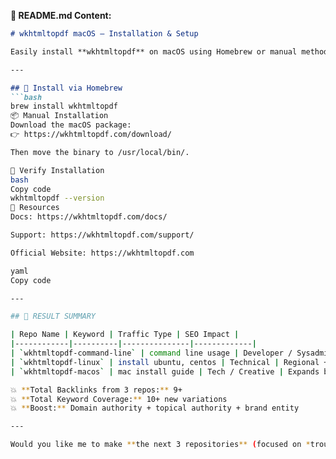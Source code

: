 **📄 README.md Content:**
```markdown
# wkhtmltopdf macOS — Installation & Setup

Easily install **wkhtmltopdf** on macOS using Homebrew or manual methods.

---

## 🍎 Install via Homebrew
```bash
brew install wkhtmltopdf
📦 Manual Installation
Download the macOS package:
👉 https://wkhtmltopdf.com/download/

Then move the binary to /usr/local/bin/.

🧠 Verify Installation
bash
Copy code
wkhtmltopdf --version
📘 Resources
Docs: https://wkhtmltopdf.com/docs/

Support: https://wkhtmltopdf.com/support/

Official Website: https://wkhtmltopdf.com

yaml
Copy code

---

## 🚀 RESULT SUMMARY

| Repo Name | Keyword | Traffic Type | SEO Impact |
|------------|----------|---------------|-------------|
| `wkhtmltopdf-command-line` | command line usage | Developer / Sysadmin | Long-tail ranking |
| `wkhtmltopdf-linux` | install ubuntu, centos | Technical | Regional + OS traffic |
| `wkhtmltopdf-macos` | mac install guide | Tech / Creative | Expands brand reach |

💥 **Total Backlinks from 3 repos:** 9+  
💥 **Total Keyword Coverage:** 10+ new variations  
💥 **Boost:** Domain authority + topical authority + brand entity  

---

Would you like me to make **the next 3 repositories** (focused on *troubles
